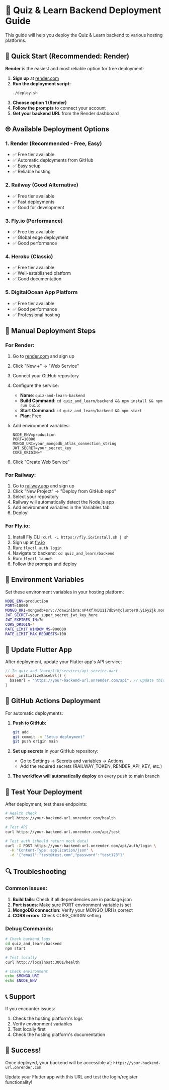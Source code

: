 # 🚀 Quiz & Learn Backend Deployment Guide

This guide will help you deploy the Quiz & Learn backend to various hosting platforms.

## 🎯 Quick Start (Recommended: Render)

**Render** is the easiest and most reliable option for free deployment:

1. **Sign up** at [render.com](https://render.com)
2. **Run the deployment script:**
   ```bash
   ./deploy.sh
   ```
3. **Choose option 1 (Render)**
4. **Follow the prompts** to connect your account
5. **Get your backend URL** from the Render dashboard

## 🌐 Available Deployment Options

### 1. **Render** (Recommended - Free, Easy)
- ✅ Free tier available
- ✅ Automatic deployments from GitHub
- ✅ Easy setup
- ✅ Reliable hosting

### 2. **Railway** (Good Alternative)
- ✅ Free tier available
- ✅ Fast deployments
- ✅ Good for development

### 3. **Fly.io** (Performance)
- ✅ Free tier available
- ✅ Global edge deployment
- ✅ Good performance

### 4. **Heroku** (Classic)
- ✅ Free tier available
- ✅ Well-established platform
- ✅ Good documentation

### 5. **DigitalOcean App Platform**
- ✅ Free tier available
- ✅ Good performance
- ✅ Professional hosting

## 🔧 Manual Deployment Steps

### For Render:

1. Go to [render.com](https://render.com) and sign up
2. Click "New +" → "Web Service"
3. Connect your GitHub repository
4. Configure the service:
   - **Name**: `quiz-and-learn-backend`
   - **Build Command**: `cd quiz_and_learn/backend && npm install && npm run build`
   - **Start Command**: `cd quiz_and_learn/backend && npm start`
   - **Plan**: Free

5. Add environment variables:
   ```
   NODE_ENV=production
   PORT=10000
   MONGO_URI=your_mongodb_atlas_connection_string
   JWT_SECRET=your_secret_key
   CORS_ORIGIN=*
   ```

6. Click "Create Web Service"

### For Railway:

1. Go to [railway.app](https://railway.app) and sign up
2. Click "New Project" → "Deploy from GitHub repo"
3. Select your repository
4. Railway will automatically detect the Node.js app
5. Add environment variables in the Variables tab
6. Deploy!

### For Fly.io:

1. Install Fly CLI: `curl -L https://fly.io/install.sh | sh`
2. Sign up at [fly.io](https://fly.io)
3. Run: `flyctl auth login`
4. Navigate to backend: `cd quiz_and_learn/backend`
5. Run: `flyctl launch`
6. Follow the prompts and deploy

## 🔑 Environment Variables

Set these environment variables in your hosting platform:

```bash
NODE_ENV=production
PORT=10000
MONGO_URI=mongodb+srv://dawinibra:nP4Xf7NJ11I7db94@cluster0.yi6y2jk.mongodb.net/?retryWrites=true&w=majority&appName=Cluster0
JWT_SECRET=your_super_secret_jwt_key_here
JWT_EXPIRES_IN=7d
CORS_ORIGIN=*
RATE_LIMIT_WINDOW_MS=900000
RATE_LIMIT_MAX_REQUESTS=100
```

## 📱 Update Flutter App

After deployment, update your Flutter app's API service:

```dart
// In quiz_and_learn/lib/services/api_service.dart
void _initializeBaseUrl() {
  baseUrl = "https://your-backend-url.onrender.com/api"; // Update this
}
```

## 🚀 GitHub Actions Deployment

For automatic deployments:

1. **Push to GitHub:**
   ```bash
   git add .
   git commit -m "Setup deployment"
   git push origin main
   ```

2. **Set up secrets** in your GitHub repository:
   - Go to Settings → Secrets and variables → Actions
   - Add the required secrets (RAILWAY_TOKEN, RENDER_API_KEY, etc.)

3. **The workflow will automatically deploy** on every push to main branch

## 🧪 Test Your Deployment

After deployment, test these endpoints:

```bash
# Health check
curl https://your-backend-url.onrender.com/health

# Test API
curl https://your-backend-url.onrender.com/api/test

# Test auth (should return mock data)
curl -X POST https://your-backend-url.onrender.com/api/auth/login \
  -H "Content-Type: application/json" \
  -d '{"email":"test@test.com","password":"test123"}'
```

## 🔍 Troubleshooting

### Common Issues:

1. **Build fails**: Check if all dependencies are in package.json
2. **Port issues**: Make sure PORT environment variable is set
3. **MongoDB connection**: Verify your MONGO_URI is correct
4. **CORS errors**: Check CORS_ORIGIN setting

### Debug Commands:

```bash
# Check backend logs
cd quiz_and_learn/backend
npm start

# Test locally
curl http://localhost:3001/health

# Check environment
echo $MONGO_URI
echo $NODE_ENV
```

## 📞 Support

If you encounter issues:

1. Check the hosting platform's logs
2. Verify environment variables
3. Test locally first
4. Check the hosting platform's documentation

## 🎉 Success!

Once deployed, your backend will be accessible at:
`https://your-backend-url.onrender.com`

Update your Flutter app with this URL and test the login/register functionality!
